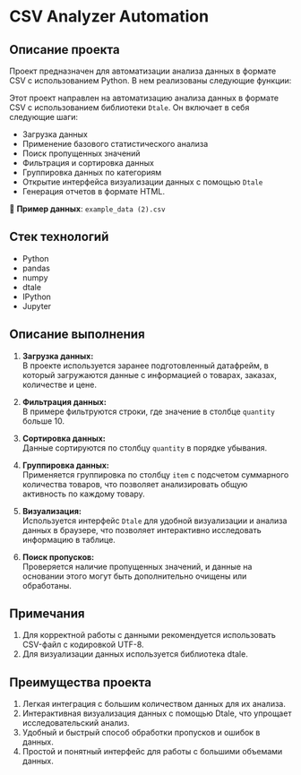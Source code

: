 # CSV Analyzer Automation

## Описание проекта

Проект предназначен для автоматизации анализа данных в формате CSV с использованием Python. В нем реализованы следующие функции:

Этот проект направлен на автоматизацию анализа данных в формате CSV с использованием библиотеки `Dtale`. Он включает в себя следующие шаги:

- Загрузка данных
- Применение базового статистического анализа
- Поиск пропущенных значений
- Фильтрация и сортировка данных
- Группировка данных по категориям
- Открытие интерфейса визуализации данных с помощью `Dtale`
- Генерация отчетов в формате HTML.

📁 **Пример данных**: `example_data (2).csv`

## Стек технологий

- Python
- pandas
- numpy
- dtale
- IPython
- Jupyter

## Описание выполнения

1. **Загрузка данных:**  
   В проекте используется заранее подготовленный датафрейм, в который загружаются данные с информацией о товарах, заказах, количестве и цене.

2. **Фильтрация данных:**  
   В примере фильтруются строки, где значение в столбце `quantity` больше 10.

3. **Сортировка данных:**  
   Данные сортируются по столбцу `quantity` в порядке убывания.

4. **Группировка данных:**  
   Применяется группировка по столбцу `item` с подсчетом суммарного количества товаров, что позволяет анализировать общую активность по каждому товару.

5. **Визуализация:**  
   Используется интерфейс `Dtale` для удобной визуализации и анализа данных в браузере, что позволяет интерактивно исследовать информацию в таблице.

6. **Поиск пропусков:**  
   Проверяется наличие пропущенных значений, и данные на основании этого могут быть дополнительно очищены или обработаны.

## Примечания
1. Для корректной работы с данными рекомендуется использовать CSV-файл с кодировкой UTF-8.
2. Для визуализации данных используется библиотека dtale.

## Преимущества проекта
1. Легкая интеграция с большим количеством данных для их анализа.
2. Интерактивная визуализация данных с помощью Dtale, что упрощает исследовательский анализ.
3. Удобный и быстрый способ обработки пропусков и ошибок в данных.
4. Простой и понятный интерфейс для работы с большими объемами данных.
